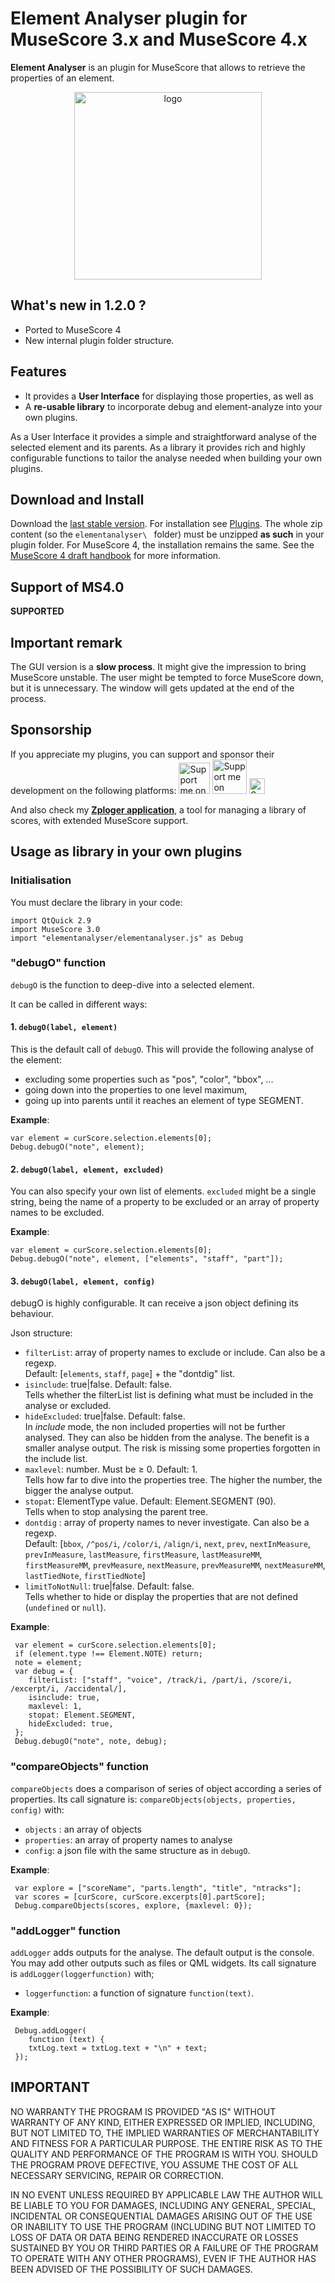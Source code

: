 
# Element Analyser plugin for MuseScore 3.x and MuseScore 4.x
**Element Analyser** is an plugin for MuseScore that allows to retrieve the properties of an element. 
<p align="center"><img src="/elementanalyser/logo.png" Alt="logo" width="300" /></p>

<!--img src="/elementanalyser/logo.png" Alt="logo" width="300" style="display: block; margin: auto;"/-->

## What's new in 1.2.0 ?
* Ported to MuseScore 4
* New internal plugin folder structure.


## Features
* It provides a **User Interface** for displaying those properties, as well as
* A **re-usable library** to incorporate debug and element-analyze into your own plugins.

As a User Interface it provides a simple and straightforward analyse of the selected element and its parents.
As a library it provides rich and highly configurable functions to tailor the analyse needed when building your own plugins.

## Download and Install ##
Download the [last stable version](https://github.com/lgvr123/musescore-elementanalyser/releases).
For installation see [Plugins](https://musescore.org/en/handbook/3/plugins).
The whole zip content (so the `elementanalyser\ ` folder) must be unzipped **as such** in your plugin folder. 
For MuseScore 4, the installation remains the same. See the [MuseScore 4 draft handbook](https://musescore.org/en/handbook/4/plugins) for more information.

## Support of MS4.0
**SUPPORTED**

## Important remark
The GUI version is a **slow process**. It might give the impression to bring MuseScore unstable. The user might be tempted to force MuseScore down, but it is unnecessary. The window will gets updated at the end of the process.

## Sponsorship ##
If you appreciate my plugins, you can support and sponsor their development on the following platforms: 
[<img src="/support/Button-Tipeee.png" alt="Support me on Tipee" height="50"/>](https://www.tipeee.com/parkingb) 
[<img src="/support/paypal.jpg" alt="Support me on Paypal" height="55"/>](https://www.paypal.me/LaurentvanRoy) 
[<img src="/support/patreon.png" alt="Support me on Patreon" height="25"/>](https://patreon.com/parkingb)

And also check my **[Zploger application](https://www.parkingb.be/zploger)**, a tool for managing a library of scores, with extended MuseScore support.

## Usage as library in your own plugins
### Initialisation
You must declare the library in your code:

```
import QtQuick 2.9
import MuseScore 3.0
import "elementanalyser/elementanalyser.js" as Debug
```

### "debugO" function
`debugO` is the function to deep-dive into a selected element.

It can be called in different ways:
#### 1. `debugO(label, element)` 
This is the default call of `debugO`. This will provide the following analyse of the element: 
* excluding some properties such as "pos", "color", "bbox", ... 
* going down into the properties to one level maximum,
* going up into parents until it reaches an element of type SEGMENT.

**Example**:

 ```
var element = curScore.selection.elements[0];
 Debug.debugO("note", element);
```

#### 2. `debugO(label, element, excluded)` 
You can also specify your own list of elements. `excluded` might be a single string, being the name of a property to be excluded or an array of property names to be excluded. 

**Example**:

 ```
var element = curScore.selection.elements[0];
 Debug.debugO("note", element, ["elements", "staff", "part"]);
```

#### 3. `debugO(label, element, config)` 
debugO is highly configurable. It can receive a json object defining its behaviour.

Json structure:
* `filterList`: array of property names to exclude or include. Can also be a regexp. <br/>Default: [`elements`, `staff`, `page`] + the "dontdig" list.
* `isinclude`: true|false. Default: false.<br/>Tells whether the filterList list is defining what must be included in the analyse or excluded.
* `hideExcluded`: true|false. Default: false.<br/>In *include* mode, the non included properties will not be further analysed. They can also be hidden from the analyse. The benefit is a smaller analyse output. The risk is missing some properties forgotten in the include list.
* `maxlevel`: number. Must be &ge; 0. Default: 1.<br/>Tells how far to dive into the properties tree. The higher the number, the bigger the analyse output.
* `stopat`: ElementType value. Default: Element.SEGMENT (90).<br/>Tells when to stop analysing the parent tree.
* `dontdig` : array of property names to never investigate. Can also be a regexp. <br/>Default: [`bbox`, `/^pos/i`, `/color/i`, `/align/i`, `next`, `prev`, `nextInMeasure`, `prevInMeasure`, `lastMeasure`, `firstMeasure`, `lastMeasureMM`, `firstMeasureMM`, `prevMeasure`, `nextMeasure`, `prevMeasureMM`, `nextMeasureMM`, `lastTiedNote`, `firstTiedNote`]
* `limitToNotNull`: true|false. Default: false.<br/>Tells whether to hide or display the properties that are not defined (`undefined` or `null`).

**Example**:

```
 var element = curScore.selection.elements[0];
 if (element.type !== Element.NOTE) return;
 note = element;
 var debug = {
 	filterList: ["staff", "voice", /track/i, /part/i, /score/i, /excerpt/i, /accidental/],
 	isinclude: true,
 	maxlevel: 1,
 	stopat: Element.SEGMENT,
 	hideExcluded: true,
 };
 Debug.debugO("note", note, debug);
 ```

### "compareObjects" function
`compareObjects` does a comparison of series of object according a series of properties.
Its call signature is: `compareObjects(objects, properties, config)` with:
* `objects` : an array of objects
* `properties`: an array of property names to analyse
* `config`: a json file with the same structure as in `debugO`.

**Example**:

```
 var explore = ["scoreName", "parts.length", "title", "ntracks"];
 var scores = [curScore, curScore.excerpts[0].partScore];
 Debug.compareObjects(scores, explore, {maxlevel: 0});
```
 
 ### "addLogger" function
`addLogger` adds outputs for the analyse. The default output is the console. You may add other outputs such as files or QML widgets.
Its call signature is `addLogger(loggerfunction)` with; 
* `loggerfunction`: a function of signature `function(text)`.

**Example**:

```
 Debug.addLogger(
 	function (text) {
 	txtLog.text = txtLog.text + "\n" + text;
 });
```

## IMPORTANT
NO WARRANTY THE PROGRAM IS PROVIDED "AS IS" WITHOUT WARRANTY OF ANY KIND, EITHER EXPRESSED OR IMPLIED, INCLUDING, BUT NOT LIMITED TO, THE IMPLIED WARRANTIES OF MERCHANTABILITY AND FITNESS FOR A PARTICULAR PURPOSE. THE ENTIRE RISK AS TO THE QUALITY AND PERFORMANCE OF THE PROGRAM IS WITH YOU. SHOULD THE PROGRAM PROVE DEFECTIVE, YOU ASSUME THE COST OF ALL NECESSARY SERVICING, REPAIR OR CORRECTION.

IN NO EVENT UNLESS REQUIRED BY APPLICABLE LAW THE AUTHOR WILL BE LIABLE TO YOU FOR DAMAGES, INCLUDING ANY GENERAL, SPECIAL, INCIDENTAL OR CONSEQUENTIAL DAMAGES ARISING OUT OF THE USE OR INABILITY TO USE THE PROGRAM (INCLUDING BUT NOT LIMITED TO LOSS OF DATA OR DATA BEING RENDERED INACCURATE OR LOSSES SUSTAINED BY YOU OR THIRD PARTIES OR A FAILURE OF THE PROGRAM TO OPERATE WITH ANY OTHER PROGRAMS), EVEN IF THE AUTHOR HAS BEEN ADVISED OF THE POSSIBILITY OF SUCH DAMAGES.





